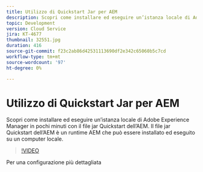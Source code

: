 ```yaml
---
title: Utilizzo di Quickstart Jar per AEM
description: Scopri come installare ed eseguire un’istanza locale di Adobe Experience Manager in pochi minuti con il file jar Quickstart dell’AEM. Il file jar Quickstart dell’AEM è un runtime AEM che può essere installato ed eseguito su un computer locale.
topic: Development
version: Cloud Service
jira: KT-4677
thumbnail: 32551.jpg
duration: 416
source-git-commit: f23c2ab86d42531113690df2e342c65060b5c7cd
workflow-type: tm+mt
source-wordcount: '97'
ht-degree: 0%

---
```



# Utilizzo di Quickstart Jar per AEM

Scopri come installare ed eseguire un’istanza locale di Adobe Experience Manager in pochi minuti con il file jar Quickstart dell’AEM. Il file jar Quickstart dell’AEM è un runtime AEM che può essere installato ed eseguito su un computer locale.

>[!VIDEO](https://video.tv.adobe.com/v/32551?quality=12&learn=on)

Per una configurazione più dettagliata